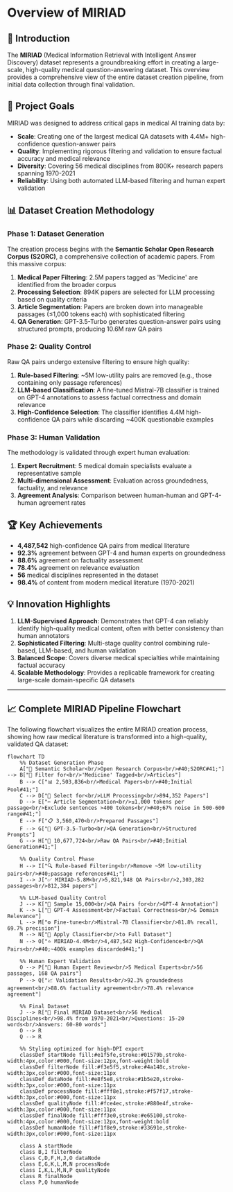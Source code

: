 # Overview of MIRIAD

## 🔬 Introduction

The **MIRIAD** (Medical Information Retrieval with Intelligent Answer Discovery) dataset represents a groundbreaking effort in creating a large-scale, high-quality medical question-answering dataset. This overview provides a comprehensive view of the entire dataset creation pipeline, from initial data collection through final validation.

## 🎯 Project Goals

MIRIAD was designed to address critical gaps in medical AI training data by:

- **Scale**: Creating one of the largest medical QA datasets with 4.4M+ high-confidence question-answer pairs
- **Quality**: Implementing rigorous filtering and validation to ensure factual accuracy and medical relevance  
- **Diversity**: Covering 56 medical disciplines from 800K+ research papers spanning 1970-2021
- **Reliability**: Using both automated LLM-based filtering and human expert validation

## 📊 Dataset Creation Methodology

### Phase 1: Dataset Generation
The creation process begins with the **Semantic Scholar Open Research Corpus (S2ORC)**, a comprehensive collection of academic papers. From this massive corpus:

1. **Medical Paper Filtering**: 2.5M papers tagged as 'Medicine' are identified from the broader corpus
2. **Processing Selection**: 894K papers are selected for LLM processing based on quality criteria
3. **Article Segmentation**: Papers are broken down into manageable passages (≤1,000 tokens each) with sophisticated filtering
4. **QA Generation**: GPT-3.5-Turbo generates question-answer pairs using structured prompts, producing 10.6M raw QA pairs

### Phase 2: Quality Control
Raw QA pairs undergo extensive filtering to ensure high quality:

1. **Rule-based Filtering**: ~5M low-utility pairs are removed (e.g., those containing only passage references)
2. **LLM-based Classification**: A fine-tuned Mistral-7B classifier is trained on GPT-4 annotations to assess factual correctness and domain relevance
3. **High-Confidence Selection**: The classifier identifies 4.4M high-confidence QA pairs while discarding ~400K questionable examples

### Phase 3: Human Validation
The methodology is validated through expert human evaluation:

1. **Expert Recruitment**: 5 medical domain specialists evaluate a representative sample
2. **Multi-dimensional Assessment**: Evaluation across groundedness, factuality, and relevance
3. **Agreement Analysis**: Comparison between human-human and GPT-4-human agreement rates

## 🏆 Key Achievements

- **4,487,542** high-confidence QA pairs from medical literature
- **92.3%** agreement between GPT-4 and human experts on groundedness
- **88.6%** agreement on factuality assessment  
- **78.4%** agreement on relevance evaluation
- **56** medical disciplines represented in the dataset
- **98.4%** of content from modern medical literature (1970-2021)

## 💡 Innovation Highlights

1. **LLM-Supervised Approach**: Demonstrates that GPT-4 can reliably identify high-quality medical content, often with better consistency than human annotators
2. **Sophisticated Filtering**: Multi-stage quality control combining rule-based, LLM-based, and human validation
3. **Balanced Scope**: Covers diverse medical specialties while maintaining factual accuracy
4. **Scalable Methodology**: Provides a replicable framework for creating large-scale domain-specific QA datasets

---

## 📈 Complete MIRIAD Pipeline Flowchart

The following flowchart visualizes the entire MIRIAD creation process, showing how raw medical literature is transformed into a high-quality, validated QA dataset:

```mermaid
flowchart TD
    %% Dataset Generation Phase
    A["🔬 Semantic Scholar<br/>Open Research Corpus<br/>#40;S2ORC#41;"] --> B["🏥 Filter for<br/>'Medicine' Tagged<br/>Articles"]
    B --> C["📊 2,503,836<br/>Medical Papers<br/>#40;Initial Pool#41;"]
    C --> D["📝 Select for<br/>LLM Processing<br/>894,352 Papers"]
    D --> E["✂️ Article Segmentation<br/>≤1,000 tokens per passage<br/>Exclude sentences >400 tokens<br/>#40;67% noise in 500-600 range#41;"]
    E --> F["📋 3,560,470<br/>Prepared Passages"]
    F --> G["🤖 GPT-3.5-Turbo<br/>QA Generation<br/>Structured Prompts"]
    G --> H["💾 10,677,724<br/>Raw QA Pairs<br/>#40;Initial Generation#41;"]
    
    %% Quality Control Phase
    H --> I["🔍 Rule-based Filtering<br/>Remove ~5M low-utility pairs<br/>#40;passage references#41;"]
    I --> J["✅ MIRIAD-5.8M<br/>5,821,948 QA Pairs<br/>2,303,282 passages<br/>812,384 papers"]
    
    %% LLM-based Quality Control
    J --> K["🎯 Sample 15,000<br/>QA Pairs for<br/>GPT-4 Annotation"]
    K --> L["🤖 GPT-4 Assessment<br/>Factual Correctness<br/>& Domain Relevance"]
    L --> M["⚙️ Fine-tune<br/>Mistral-7B Classifier<br/>81.8% recall, 69.7% precision"]
    M --> N["🔬 Apply Classifier<br/>to Full Dataset"]
    N --> O["⭐ MIRIAD-4.4M<br/>4,487,542 High-Confidence<br/>QA Pairs<br/>#40;~400k examples discarded#41;"]
    
    %% Human Expert Validation
    O --> P["👥 Human Expert Review<br/>5 Medical Experts<br/>56 passages, 168 QA pairs"]
    P --> Q["📈 Validation Results<br/>92.3% groundedness agreement<br/>88.6% factuality agreement<br/>78.4% relevance agreement"]
    
    %% Final Dataset
    J --> R["🎯 Final MIRIAD Dataset<br/>56 Medical Disciplines<br/>98.4% from 1970-2021<br/>Questions: 15-20 words<br/>Answers: 60-80 words"]
    O --> R
    Q --> R
    
    %% Styling optimized for high-DPI export
    classDef startNode fill:#e1f5fe,stroke:#01579b,stroke-width:4px,color:#000,font-size:12px,font-weight:bold
    classDef filterNode fill:#f3e5f5,stroke:#4a148c,stroke-width:3px,color:#000,font-size:11px
    classDef dataNode fill:#e8f5e8,stroke:#1b5e20,stroke-width:3px,color:#000,font-size:11px
    classDef processNode fill:#fff8e1,stroke:#f57f17,stroke-width:3px,color:#000,font-size:11px
    classDef qualityNode fill:#fce4ec,stroke:#880e4f,stroke-width:3px,color:#000,font-size:11px
    classDef finalNode fill:#fff3e0,stroke:#e65100,stroke-width:4px,color:#000,font-size:12px,font-weight:bold
    classDef humanNode fill:#f1f8e9,stroke:#33691e,stroke-width:3px,color:#000,font-size:11px
    
    class A startNode
    class B,I filterNode
    class C,D,F,H,J,O dataNode
    class E,G,K,L,M,N processNode
    class I,K,L,M,N,P qualityNode
    class R finalNode
    class P,Q humanNode
```